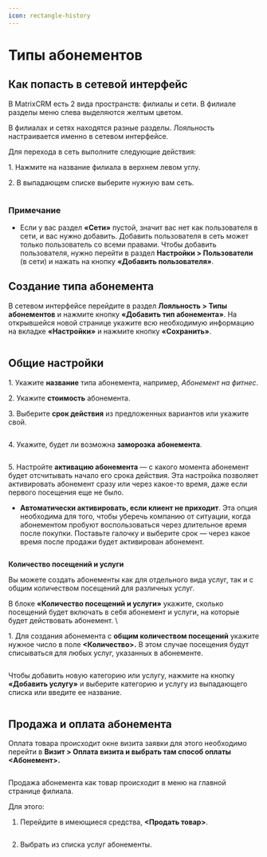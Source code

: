 ```yaml
---
icon: rectangle-history
---
```


# Типы абонементов

## Как попасть в сетевой интерфейс

В MatrixCRM есть 2 вида пространств: филиалы и сети. В филиале разделы меню слева выделяются желтым  цветом.

В филиалах и сетях находятся разные разделы. Лояльность настраивается именно в сетевом интерфейсе.

Для перехода в сеть выполните следующие действия:

1\. Нажмите на название филиала в верхнем левом углу.

2\. В выпадающем списке выберите нужную вам сеть.

<figure><img src="../../.gitbook/assets/image (443).png" alt=""><figcaption></figcaption></figure>

### **Примечание**

* Если у вас раздел **«Сети»** пустой, значит вас нет как пользователя в сети, и вас нужно добавить. Добавить пользователя в сеть может только пользователь со всеми правами. Чтобы добавить пользователя, нужно перейти в раздел **Настройки > Пользователи** (в сети) и нажать на кнопку **«Добавить пользователя»**.&#x20;

## Создание типа абонемента

В сетевом интерфейсе перейдите в раздел **Лояльность > Типы абонементов** и нажмите кнопку **«Добавить тип абонемента»**. На открывшейся новой странице укажите всю необходимую информацию на вкладке **«Настройки»** и нажмите кнопку **«Сохранить»**.

<figure><img src="../../.gitbook/assets/image (444).png" alt=""><figcaption></figcaption></figure>

## Общие настройки

1\. Укажите **название** типа абонемента, например, _Абонемент на фитнес_.

2\. Укажите **стоимость** абонемента.

3\. Выберите **срок действия** из предложенных вариантов или укажите свой.

<figure><img src="../../.gitbook/assets/image (445).png" alt=""><figcaption></figcaption></figure>

4\. Укажите, будет ли возможна **заморозка** **абонемента**.&#x20;

<figure><img src="../../.gitbook/assets/image (446).png" alt=""><figcaption></figcaption></figure>

5\. Настройте **активацию абонемента** — с какого момента абонемент будет отсчитывать начало его срока действия. Эта настройка позволяет активировать абонемент сразу или через какое-то время, даже если первого посещения еще не было. &#x20;

* **Автоматически активировать, если клиент не приходит**. Эта опция необходима для того, чтобы уберечь компанию от ситуации, когда абонементом пробуют воспользоваться через длительное время после покупки. Поставьте галочку и выберите срок — через какое время после продажи будет активирован абонемент.&#x20;

<figure><img src="../../.gitbook/assets/image (447).png" alt=""><figcaption></figcaption></figure>

**Количество посещений и услуги**

Вы можете создать абонементы как для отдельного вида услуг, так и с общим количеством посещений для различных услуг.&#x20;

В блоке **«Количество посещений и услуги»** укажите, сколько посещений будет включать в себя абонемент и услуги, на которые будет действовать абонемент. \


1\. Для создания абонемента с **общим количеством посещений** укажите нужное число в поле  **<Количество>.** В этом случае посещения будут списываться для любых услуг, указанных в абонементе.&#x20;

<figure><img src="../../.gitbook/assets/image (448).png" alt=""><figcaption></figcaption></figure>

Чтобы добавить новую категорию или услугу, нажмите на кнопку **«Добавить услугу»** и выберите категорию и услугу из выпадающего списка или введите ее название.&#x20;

<figure><img src="../../.gitbook/assets/image (449).png" alt=""><figcaption></figcaption></figure>

## Продажа и оплата абонемента

Оплата товара происходит  окне визита заявки для этого необходимо перейти в **Визит > Оплата визита и выбрать там способ оплаты <Абонемент>.**

<figure><img src="../../.gitbook/assets/image (450).png" alt=""><figcaption></figcaption></figure>

Продажа абонемента как товар происходит в меню на главной странице филиала.

Для этого:

1. Перейдите в имеющиеся средства, **<Продать товар>**.

<figure><img src="../../.gitbook/assets/image (451).png" alt=""><figcaption></figcaption></figure>

2. Выбрать из списка услуг абонементы.

<figure><img src="../../.gitbook/assets/image (453).png" alt=""><figcaption></figcaption></figure>



